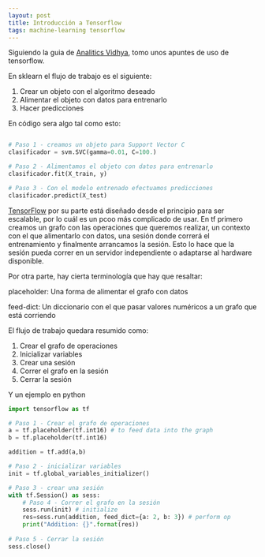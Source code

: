 ```yaml
---           
layout: post
title: Introducción a Tensorflow
tags: machine-learning tensorflow
---
```


Siguiendo la guia de [Analitics Vidhya](https://www.analyticsvidhya.com/blog/2016/10/an-introduction-to-implementing-neural-networks-using-tensorflow/), tomo unos apuntes de uso de tensorflow.

En sklearn el flujo de trabajo es el siguiente:

1. Crear un objeto con el algoritmo deseado
2. Alimentar el objeto con datos para entrenarlo
3. Hacer predicciones

En código sera algo tal como esto:
```python

# Paso 1 - creamos un objeto para Support Vector C
clasificador = svm.SVC(gamma=0.01, C=100.)

# Paso 2 - Alimentamos el objeto con datos para entrenarlo
clasificador.fit(X_train, y)

# Paso 3 - Con el modelo entrenado efectuamos predicciones
clasificador.predict(X_test)
```

[TensorFlow](https://www.tensorflow.org/) por su parte está diseñado desde el principio para ser escalable, por lo cuál es un pcoo más complicado de usar.
En tf primero creamos un grafo con las operaciones que queremos realizar, un contexto con el que alimentarlo con datos, 
una sesión donde correrá el entrenamiento y finalmente arrancamos la sesión. Esto lo hace que la sesión pueda correr en un servidor
independiente o adaptarse al hardware disponible.

Por otra parte, hay cierta terminología que hay que resaltar:

placeholder: 
  Una forma de alimentar el grafo con datos

feed-dict:
  Un diccionario con el que pasar valores numéricos a un grafo que está corriendo


El flujo de trabajo quedara resumido como:

1. Crear el grafo de operaciones
2. Inicializar variables
3. Crear una sesión
4. Correr el grafo en la sesión
5. Cerrar la sesión

Y un ejemplo en python

```python
import tensorflow as tf

# Paso 1 - Crear el grafo de operaciones
a = tf.placeholder(tf.int16) # to feed data into the graph
b = tf.placeholder(tf.int16)

addition = tf.add(a,b)

# Paso 2 - inicializar variables
init = tf.global_variables_initializer()

# Paso 3 - crear una sesión
with tf.Session() as sess:
    # Paso 4 - Correr el grafo en la sesión
    sess.run(init) # initialize
    res=sess.run(addition, feed_dict={a: 2, b: 3}) # perform op
    print("Addition: {}".format(res))
    
# Paso 5 - Cerrar la sesión
sess.close()
```

